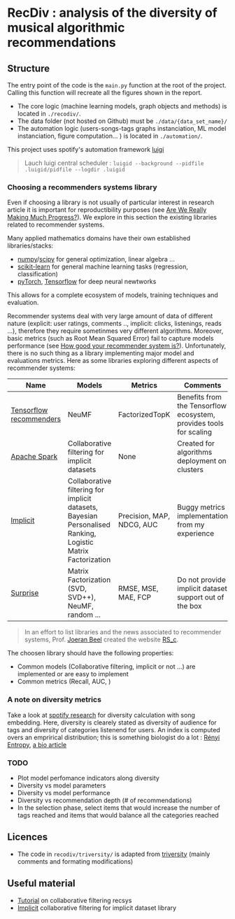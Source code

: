 # RecDiv : analysis of the diversity of musical algorithmic recommendations

## Structure
The entry point of the code is the `main.py` function at the root of the project. Calling this 
function will recreate all the figures shown in the report.

* The core logic (machine learning models, graph objects and methods) is located in `./recodiv/`. 
* The data folder (not hosted on Github) must be `./data/{data_set_name}/`
* The automation logic (users-songs-tags graphs instanciation, ML model instanciation, figure 
computation... ) is located in `./automation/`. 

This project uses spotify's automation framework [luigi](https://github.com/spotify/luigi/)

> Lauch luigi central scheduler : `luigid --background --pidfile .luigid/pidfile --logdir .luigid`

### Choosing a recommenders systems library
Even if choosing a library is not usually of particular interest in research article it is important for reproductibility purposes (see [Are We Really Making Much Progress?](http://arxiv.org/abs/1907.06902)). We explore in this section the existing libraries related to recommender systems.

Many applied mathematics domains have their own established libraries/stacks:
- [numpy](https://numpy.org/)/[scipy](https://scipy.org/) for general optimization, linear algebra ...
- [scikit-learn](https://scikit-learn.org) for general machine learning tasks (regression, classification)
- [pyTorch](https://pytorch.org/), [Tensorflow](https://www.tensorflow.org/) for deep neural newtworks 

This allows for a complete ecosystem of models, training techniques and evaluation.

Recommender systems deal with very large amount of data of different nature (explicit: user ratings, comments .., implicit: clicks, listenings, reads ...), therefore they require sometinmes very different algorithms. Moreover, basic metrics (such as Root Mean Squared Error) fail to capture models performance (see [How good your recommender system is?](https://doi.org/10.1007/s13042-017-0762-9)). Unfortunately,  there is no such thing as a library implementing major model and evaluations metrics. Here as some libraries exploring different aspects of recommender systems:

| Name                                                                              | Models                                                                                                      | Metrics                   | Comments                                                           |
| --------------------------------------------------------------------------------- | ----------------------------------------------------------------------------------------------------------- | ------------------------- | ------------------------------------------------------------------ |
| [Tensorflow recommenders](https://www.tensorflow.org/recommenders)                | NeuMF                                                                                                       | FactorizedTopK            | Benefits from the Tensorflow ecosystem, provides tools for scaling |
| [Apache Spark](https://spark.apache.org/docs/1.2.2/api/python/pyspark.mllib.html) | Collaborative filtering for implicit datasets                                                               | None                      | Created for algorithms deployment on clusters                      |
| [Implicit](https://github.com/benfred/implicit)                                   | Collaborative filtering for implicit datasets, Bayesian Personalised Ranking, Logistic Matrix Factorization | Precision, MAP, NDCG, AUC | Buggy metrics implementation from my experience                    |
| [Surprise](https://github.com/NicolasHug/Surprise)                                | Matrix Factorization (SVD, SVD++), NeuMF, random ...                                                        | RMSE, MSE, MAE, FCP       | Do not provide implicit dataset support out of the box             |

> In an effort to list libraries and the news associated to recommender systems, Prof. [Joeran Beel](https://isg.beel.org/people/joeran-beel/) created the website [RS_c](https://recommender-systems.com). 

The choosen library should have the following properties:
- Common models (Collaborative filtering, implicit or not ...) are implemented or are easy to implement
- Common metrics (Recall, AUC, )

### A note on diversity metrics

Take a look at [spotify research](https://dl.acm.org/doi/10.1145/3366423.3380281) for diversity calculation with song embedding.
Here, diversity is clearely stated as diversity of audience for tags and diversity of categories listenend for users. 
An index is computed overs an emprirical distribution; this is something biologist do a lot : [Rényi Entropy](https://en.wikipedia.org/wiki/R%C3%A9nyi_entropy), [a bio article](http://www.cambridge.org/core/journals/journal-of-tropical-ecology/article/new-local-estimator-of-regional-species-diversity-in-terms-of-shadow-species-with-a-case-study-from-sumatra/3862C02AFFBD2954004A9BB0A827A7E5)
 

### TODO
- Plot model perfomance indicators along diversity
- Diversity vs model parameters
- Diversity vs model performance
- Diversity vs recommendation depth (# of recommendations)
- In the selection phase, select items that would increase the number of tags reached and items that
  would balance all the categories reached


## Licences
* The code in `recodiv/triversity/` is adapted from [triversity](https://github.com/Nobody35/triversity)
(mainly comments and formating modifications)

## Useful material
* [Tutorial](https://jessesw.com/Rec-System/) on collaborative filtering recsys
* [Implicit](https://implicit.readthedocs.io/en/latest/) collaborative filtering for implicit 
dataset library